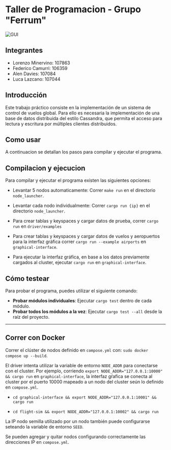 # Taller de Programacion - Grupo "Ferrum"

![GUI](https://github.com/user-attachments/assets/7e9b9e5e-4c07-437f-9e3b-480523320984)

## Integrantes

- Lorenzo Minervino: 107863
- Federico Camurri: 106359
- Alen Davies: 107084
- Luca Lazcano: 107044

## Introducción

Este trabajo práctico consiste en la implementación de un sistema de control de vuelos global. Para ello es necesaria la implementación de una base de datos distribuida del estilo Cassandra, que permita el acceso para lectura y escritura por múltiples clientes distribuidos.

## Como usar

A continuacion se detallan los pasos para compilar y ejecutar el programa.

## Compilacion y ejecucion

Para compilar y ejecutar el programa existen las siguientes opciones:

-   Levantar 5 nodos automaticamente: Correr `make run` en el directorio `node_launcher`.
-   Levantar cada nodo individualmente: Correr `cargo run {ip}` en el directorio `node_launcher`.

-   Para crear tablas y keyspaces y cargar datos de prueba, correr `cargo run` en `driver/examples`
-   Para crear tablas y keyspaces y cargar datos de vuelos y aeropuertos para la interfaz gráfica correr `cargo run --example airports` en `graphical-interface`.
-   Para ejecutar la interfaz gráfica, en base a los datos previamente cargados al cluster, ejecutar `cargo run` en `graphical-interface`.

## Cómo testear

Para probar el programa, puedes utilizar el siguiente comando:  
- **Probar módulos individuales**: Ejecutar `cargo test` dentro de cada módulo.  
- **Probar todos los módulos a la vez**: Ejecutar `cargo test --all` desde la raíz del proyecto.

---
## Correr con Docker

Correr el clúster de nodos definido en `compose.yml` con: `sudo docker compose up --build`.

El driver intenta utilizar la variable de entorno `NODE_ADDR` para conectarse con el cluster. Por ejemplo, corriendo `export NODE_ADDR="127.0.0.1:10000" && cargo run` en `graphical-interface`, la interfaz gŕafica se conecta al cluster por el puerto 10000 mapeado a un nodo del cluster seún lo definido en `compose.yml`.

- `cd graphical-interface && export NODE_ADDR="127.0.0.1:10001" && cargo run`

- `cd flight-sim && export NODE_ADDR="127.0.0.1:10002" && cargo run`

La IP nodo semilla utilizado por un nodo también puede configurarse seteando la variable de entorno `SEED`.

Se pueden agregar y quitar nodos configurando correctamente las direcciones IP en `compose.yml`.
